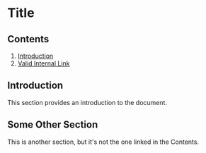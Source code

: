 # Title

## Contents
1. [Introduction](#introduction)
2. [Valid Internal Link](#some-other-section)

## Introduction
This section provides an introduction to the document.

## Some Other Section
This is another section, but it's not the one linked in the Contents.

